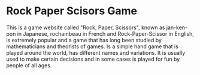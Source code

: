 # Rock Paper Scisors Game
This is a game website called "Rock, Paper, Scissors", known as jan-ken-pon in Japanese, rochambeau in French and Rock-Paper-Scissor in English, is extremely popular and a game that has long been studied by mathematicians and theorists of games.
Is a simple hand game that is played around the world, has different names and variations. It is usually used to make certain decisions and in some cases is played for fun by people of all ages.
